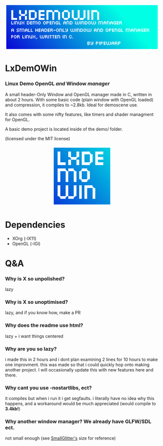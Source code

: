  
![Banner](./brand/banner.png)


# LxDemOWin
### **Linux Demo OpenGL** *and* **Window** *manager*


A small header-Only Window and OpenGL manager made in C, written in about 2 hours. With some basic code (plain window with OpenGL loaded) and compression, it compiles to ~2.8kb. Ideal for demoscene use.

It also comes with some nifty features, like timers and shader managment for OpenGL.

A basic demo project is located inside of the demo/ folder.

(licensed under the MIT license)

<p align="center">
<img src="./brand/icon.png" alt="drawing" width="200" height="200"/>
</p>

# Dependencies

- XOrg (-lX11)
- OpenGL (-lGl)

# Q&A

### Why is X so unpolished?
lazy

### Why is X so unoptimised?
lazy, and if you know how, make a PR

### Why does the readme use html?
lazy + i want things centered

### Why are you so lazy?
i made this in 2 hours and i dont plan examining 2 lines for 10 hours to make one improvment. this was made so that i could quickly hop onto making another project. I will occasionally update this with new features here and there.

### Why cant you use -nostartlibs, ect?
it compiles but when i run it i get segfaults. i literally have no idea why this happens, and a workaround would be much appreciated (would compile to **3.4kb!**)

### Why another window manager? We already have GLFW/SDL ect.
not small enough (see [SmallGlitter's](https://github.com/PipeWarp/Small-Glitter) size for reference)

